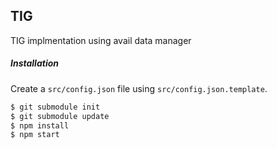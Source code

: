 ## TIG

TIG implmentation using avail data manager

##### Installation

Create a `src/config.json` file using `src/config.json.template`.

```sh
$ git submodule init
$ git submodule update
$ npm install
$ npm start
```

